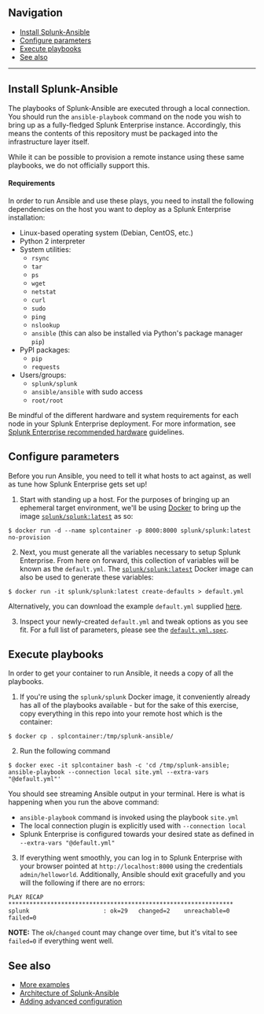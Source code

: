 ## Navigation

* [Install Splunk-Ansible](#install-splunk-ansible)
* [Configure parameters](#configure-parameters)
* [Execute playbooks](#execute-playbooks)
* [See also](#see-also)

----

## Install Splunk-Ansible
The playbooks of Splunk-Ansible are executed through a local connection. You should run the `ansible-playbook` command on the node you wish to bring up as a fully-fledged Splunk Enterprise instance. Accordingly, this means the contents of this repository must be packaged into the infrastructure layer itself.

While it can be possible to provision a remote instance using these same playbooks, we do not officially support this.

#### Requirements
In order to run Ansible and use these plays, you need to install the following dependencies on the host you want to deploy as a Splunk Enterprise installation:
* Linux-based operating system (Debian, CentOS, etc.)
* Python 2 interpreter
* System utilities:
    * `rsync`
    * `tar`
    * `ps`
    * `wget`
    * `netstat`
    * `curl`
    * `sudo` 
    * `ping`
    * `nslookup`
    * `ansible` (this can also be installed via Python's package manager `pip`)
* PyPI packages:
    * `pip`
    * `requests`
* Users/groups:
    * `splunk/splunk`
    * `ansible/ansible` with sudo access
    * `root/root`

Be mindful of the different hardware and system requirements for each node in your Splunk Enterprise deployment. For more information, see [Splunk Enterprise recommended hardware](https://docs.splunk.com/Documentation/Splunk/latest/Installation/Systemrequirements#Recommended_hardware) guidelines.

## Configure parameters
Before you run Ansible, you need to tell it what hosts to act against, as well as tune how Splunk Enterprise gets set up!

1. Start with standing up a host. For the purposes of bringing up an ephemeral target environment, we'll be using [Docker](https://www.docker.com/) to bring up the image [`splunk/splunk:latest`](https://hub.docker.com/r/splunk/splunk/) as so:
```
$ docker run -d --name splcontainer -p 8000:8000 splunk/splunk:latest no-provision
```

2. Next, you must generate all the variables necessary to setup Splunk Enterprise. From here on forward, this collection of variables will be known as the `default.yml`. The [`splunk/splunk:latest`](https://hub.docker.com/r/splunk/splunk/) Docker image can also be used to generate these variables:
```
$ docker run -it splunk/splunk:latest create-defaults > default.yml
```
Alternatively, you can download the example `default.yml` supplied [here](advanced/default.yml.spec.md#sample).

3. Inspect your newly-created `default.yml` and tweak options as you see fit. For a full list of parameters, please see the [`default.yml.spec`](advanced/default.yml.spec.md#spec).

## Execute playbooks
In order to get your container to run Ansible, it needs a copy of all the playbooks. 

1. If you're using the `splunk/splunk` Docker image, it conveniently already has all of the playbooks available - but for the sake of this exercise, copy everything in this repo into your remote host which is the container:
```
$ docker cp . splcontainer:/tmp/splunk-ansible/
```

2. Run the following command
```
$ docker exec -it splcontainer bash -c 'cd /tmp/splunk-ansible; ansible-playbook --connection local site.yml --extra-vars "@default.yml"'
```
You should see streaming Ansible output in your terminal. Here is what is happening when you run the above command:
* `ansible-playbook` command is invoked using the playbook `site.yml`
* The local connection plugin is explicitly used with `--connection local`
* Splunk Enterprise is configured towards your desired state as defined in `--extra-vars "@default.yml"`

3. If everything went smoothly, you can log in to Splunk Enterprise with your browser pointed at `http://localhost:8000` using the credentials `admin/helloworld`. Additionally, Ansible should exit gracefully and you will the following if there are no errors:
```
PLAY RECAP ****************************************************************
splunk                     : ok=29   changed=2    unreachable=0    failed=0
```
**NOTE:** The `ok`/`changed` count may change over time, but it's vital to see `failed=0` if everything went well.

## See also

* [More examples](EXAMPLES.md)
* [Architecture of Splunk-Ansible](ARCHITECTURE.md)
* [Adding advanced configuration](ADVANCED.md)

